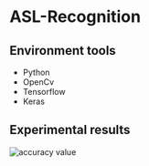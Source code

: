 # ASL-Recognition

## Environment tools

* Python
* OpenCv
* Tensorflow
* Keras

## Experimental results

![accuracy value](https://raw.github.com/fadma1996/ASL-Recognition/master/val_acc.png)
